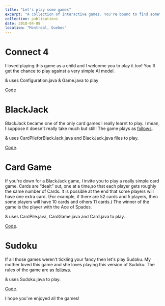 ```yaml
---
title: "Let's play some games"
excerpt: "A collection of interactive games. You're bound to find something you'll enjoy! <br/><img src='/files/21.png'>"
collection: publications
date: 2018-04-08
location: "Montreal, Quebec"
---
```

# Connect 4

I loved playing this game as a child and I welcome you to play it too! 
You'll get the chance to play against a very simple AI model. 

& uses Configuration.java & Game.java to play 

[Code](https://github.com/kmualim/connect4) 

# BlackJack

BlackJack became one of the only card games I really learnt to play. I mean, I suppose it doesn't really take much but still! 
The game plays as [follows](https://www.pagat.com/banking/blackjack.html). 

& uses CardPileforBlackJack.java and BlackJack.java files to play.

[Code](https://github.com/kmualim/Create-games).

# Card Game 

If you're down for a BlackJack game, I invite you to play a really simple card game. 
Cards are “dealt” out, one at a time,so that each player gets roughly the same number of Cards. It is possible at the end that some players will have one extra card.
(For example, if there are 52 cards and 5 players, then some players will have 10 cards and others 11
cards.)
The winner of the game is the player with the Ace of Spades.

& uses CardPile.java, CardGame.java and Card.java to play. 

[Code](https://github.com/kmualim/Create-games). 

# Sudoku 

If all those games weren't tickling your fancy then let's play Sudoku. My mother loved this game and she loves playing this version of Sudoku. 
The rules of the game are as [follows](https://en.wikipedia.org/wiki/Sudoku). 

& uses Sudoku.java to play. 

[Code](https://github.com/kmualim/Create-games). 

I hope you've enjoyed all the games! 

